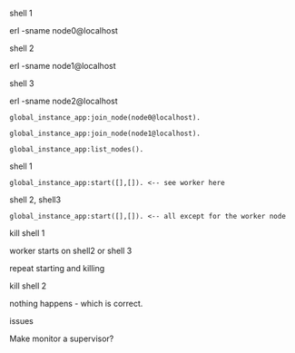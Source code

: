 shell 1

erl -sname node0@localhost

shell 2

erl -sname node1@localhost

shell 3

erl -sname node2@localhost

```
global_instance_app:join_node(node0@localhost).

global_instance_app:join_node(node1@localhost).

global_instance_app:list_nodes().
```

shell 1

```
global_instance_app:start([],[]). <-- see worker here
```

shell 2, shell3

```
global_instance_app:start([],[]). <-- all except for the worker node
```

kill shell 1 

worker starts on shell2 or shell 3

repeat starting and killing

kill shell 2

nothing happens - which is correct.

issues

Make monitor a supervisor?
